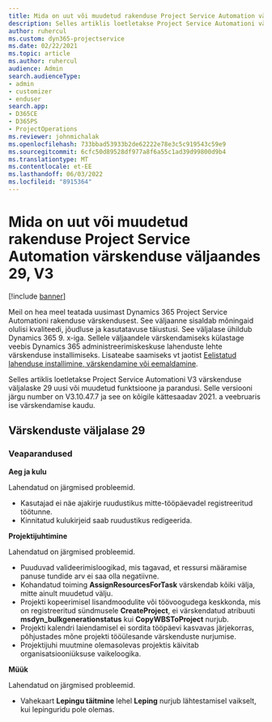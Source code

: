 ```yaml
---
title: Mida on uut või muudetud rakenduse Project Service Automation värskenduse väljaandes 29, V3
description: Selles artiklis loetletakse Project Service Automationi värskenduse väljalaske 29, V3 saadaolevaid funktsioone ja parandusi.
author: ruhercul
ms.custom: dyn365-projectservice
ms.date: 02/22/2021
ms.topic: article
ms.author: ruhercul
audience: Admin
search.audienceType:
- admin
- customizer
- enduser
search.app:
- D365CE
- D365PS
- ProjectOperations
ms.reviewer: johnmichalak
ms.openlocfilehash: 733bbad53933b2de62222e78e3c5c919543c59e9
ms.sourcegitcommit: 6cfc50d89528df977a8f6a55c1ad39d99800d9b4
ms.translationtype: MT
ms.contentlocale: et-EE
ms.lasthandoff: 06/03/2022
ms.locfileid: "8915364"
---
```

# <a name="whats-new-or-changed-in-project-service-automation-update-release-29-v3"></a>Mida on uut või muudetud rakenduse Project Service Automation värskenduse väljaandes 29, V3

[!include [banner](../includes/psa-now-project-operations.md)]

Meil on hea meel teatada uusimast Dynamics 365 Project Service Automationi rakenduse värskendusest. See väljaanne sisaldab mõningaid olulisi kvaliteedi, jõudluse ja kasutatavuse täiustusi. See väljalase ühildub Dynamics 365 9. x-iga. Sellele väljaandele värskendamiseks külastage veebis Dynamics 365 administreerimiskeskuse lahenduste lehte värskenduse installimiseks. Lisateabe saamiseks vt jaotist [Eelistatud lahenduse installimine, värskendamine või eemaldamine](/power-platform/admin/install-remove-preferred-solution).

Selles artiklis loetletakse Project Service Automationi V3 värskenduse väljalaske 29 uusi või muudetud funktsioone ja parandusi. Selle versiooni järgu number on V3.10.47.7 ja see on kõigile kättesaadav 2021. a veebruaris ise värskendamise kaudu.

## <a name="update-release-29"></a>Värskenduste väljalase 29

### <a name="bug-fixes"></a>Veaparandused

**Aeg ja kulu**

Lahendatud on järgmised probleemid.

- Kasutajad ei näe ajakirje ruudustikus mitte-tööpäevadel registreeritud töötunne.
- Kinnitatud kulukirjeid saab ruudustikus redigeerida.

**Projektijuhtimine**

Lahendatud on järgmised probleemid.

- Puuduvad valideerimisloogikad, mis tagavad, et ressursi määramise panuse tundide arv ei saa olla negatiivne.
- Kohandatud toiming **AssignResourcesForTask** värskendab kõiki välja, mitte ainult muudetud välju.
- Projekti kopeerimisel lisandmoodulite või töövoogudega keskkonda, mis on registreeritud sündmusele **CreateProject**, ei värskendatud atribuuti **msdyn_bulkgenerationstatus** kui **CopyWBSToProject** nurjub.
- Projekti kalendri laiendamisel ei sordita tööpäevi kasvavas järjekorras, põhjustades mõne projekti tööülesande värskenduste nurjumise.
- Projektijuhi muutmine olemasolevas projektis käivitab organisatsiooniüksuse vaikeloogika.

**Müük**

Lahendatud on järgmised probleemid.

- Vahekaart **Lepingu täitmine** lehel **Leping** nurjub lähtestamisel vaikselt, kui lepinguridu pole olemas.
